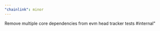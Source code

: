 ```yaml
---
"chainlink": minor
---
```


Remove multiple core dependencies from evm head tracker tests #internal"
